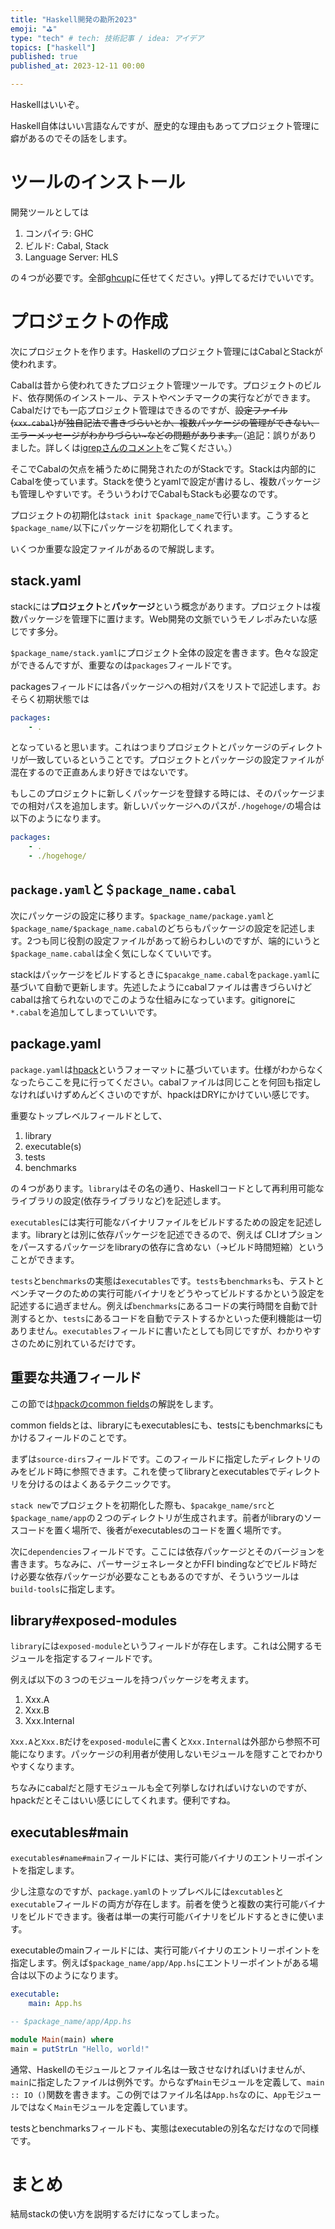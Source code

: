 ```yaml
---
title: "Haskell開発の勘所2023"
emoji: "⛳"
type: "tech" # tech: 技術記事 / idea: アイデア
topics: ["haskell"]
published: true
published_at: 2023-12-11 00:00

---
```


Haskellはいいぞ。

Haskell自体はいい言語なんですが、歴史的な理由もあってプロジェクト管理に癖があるのでその話をします。

# ツールのインストール

開発ツールとしては
1. コンパイラ: GHC
2. ビルド: Cabal, Stack
3. Language Server: HLS

の４つが必要です。全部[ghcup](https://www.haskell.org/ghcup/)に任せてください。y押してるだけでいいです。

# プロジェクトの作成
次にプロジェクトを作ります。Haskellのプロジェクト管理にはCabalとStackが使われます。

Cabalは昔から使われてきたプロジェクト管理ツールです。プロジェクトのビルド、依存関係のインストール、テストやベンチマークの実行などができます。
Cabalだけでも一応プロジェクト管理はできるのですが、~~設定ファイル(`xxx.cabal`)が独自記法で書きづらいとか、複数パッケージの管理ができない、エラーメッセージがわかりづらい~などの問題があります。~~（追記：誤りがありました。詳しくは[igrepさんのコメント](https://zenn.dev/link/comments/f216976cd96207)をご覧ください。）

そこでCabalの欠点を補うために開発されたのがStackです。Stackは内部的にCabalを使っています。Stackを使うとyamlで設定が書けるし、複数パッケージも管理しやすいです。そういうわけでCabalもStackも必要なのです。

プロジェクトの初期化は`stack init $package_name`で行います。こうすると`$package_name/`以下にパッケージを初期化してくれます。

いくつか重要な設定ファイルがあるので解説します。

## stack.yaml
stackには**プロジェクト**と**パッケージ**という概念があります。プロジェクトは複数パッケージを管理下に置けます。Web開発の文脈でいうモノレポみたいな感じです多分。

`$package_name/stack.yaml`にプロジェクト全体の設定を書きます。色々な設定ができるんですが、重要なのは`packages`フィールドです。

packagesフィールドには各パッケージへの相対パスをリストで記述します。おそらく初期状態では
```yaml
packages:
    - .
```
となっていると思います。これはつまりプロジェクトとパッケージのディレクトリが一致しているということです。プロジェクトとパッケージの設定ファイルが混在するので正直あんまり好きではないです。

もしこのプロジェクトに新しくパッケージを登録する時には、そのパッケージまでの相対パスを追加します。新しいパッケージへのパスが`./hogehoge/`の場合は以下のようになります。

```yaml
packages:
    - .
    - ./hogehoge/
```

## `package.yaml`と`＄package_name.cabal`
次にパッケージの設定に移ります。`$package_name/package.yaml`と`$package_name/$package_name.cabal`のどちらもパッケージの設定を記述します。2つも同じ役割の設定ファイルがあって紛らわしいのですが、端的にいうと`$package_name.cabal`は全く気にしなくていいです。

stackはパッケージをビルドするときに`$pacakge_name.cabal`を`package.yaml`に基づいて自動で更新します。先述したようにcabalファイルは書きづらいけどcabalは捨てられないのでこのような仕組みになっています。gitignoreに`*.cabal`を追加してしまっていいです。

## package.yaml
`package.yaml`は[hpack](https://github.com/sol/hpack?tab=readme-ov-file#documentation)というフォーマットに基づいています。仕様がわからなくなったらここを見に行ってください。cabalファイルは同じことを何回も指定しなければいけずめんどくさいのですが、hpackはDRYにかけていい感じです。

重要なトップレベルフィールドとして、
1. library
2. executable(s)
3. tests
4. benchmarks

の４つがあります。`library`はその名の通り、Haskellコードとして再利用可能なライブラリの設定(依存ライブラリなど)を記述します。

`executables`には実行可能なバイナリファイルをビルドするための設定を記述します。libraryとは別に依存パッケージを記述できるので、例えば CLIオプションをパースするパッケージをlibraryの依存に含めない（->ビルド時間短縮）ということができます。

`tests`と`benchmarks`の実態は`executables`です。`tests`も`benchmarks`も、テストとベンチマークのための実行可能バイナリをどうやってビルドするかという設定を記述するに過ぎません。例えば`benchmarks`にあるコードの実行時間を自動で計測するとか、`tests`にあるコードを自動でテストするかといった便利機能は一切ありません。`executables`フィールドに書いたとしても同じですが、わかりやすさのために別れているだけです。

## 重要な共通フィールド
この節では[hpackのcommon fields](https://github.com/sol/hpack?tab=readme-ov-file#common-fields)の解説をします。

common fieldsとは、libraryにもexecutablesにも、testsにもbenchmarksにもかけるフィールドのことです。

まずは`source-dirs`フィールドです。このフィールドに指定したディレクトリのみをビルド時に参照できます。これを使ってlibraryとexecutablesでディレクトリを分けるのはよくあるテクニックです。

`stack new`でプロジェクトを初期化した際も、`$pacakge_name/src`と`$package_name/app`の２つのディレクトリが生成されます。前者がlibraryのソースコードを置く場所で、後者がexecutablesのコードを置く場所です。

次に`dependencies`フィールドです。ここには依存パッケージとそのバージョンを書きます。ちなみに、パーサージェネレータとかFFI bindingなどでビルド時だけ必要な依存パッケージが必要なこともあるのですが、そういうツールは`build-tools`に指定します。


## library#exposed-modules
`library`には`exposed-module`というフィールドが存在します。これは公開するモジュールを指定するフィールドです。

例えば以下の３つのモジュールを持つパッケージを考えます。
1. Xxx.A
2. Xxx.B
3. Xxx.Internal

`Xxx.A`と`Xxx.B`だけを`exposed-module`に書くと`Xxx.Internal`は外部から参照不可能になります。パッケージの利用者が使用しないモジュールを隠すことでわかりやすくなります。

ちなみにcabalだと隠すモジュールも全て列挙しなければいけないのですが、hpackだとそこはいい感じにしてくれます。便利ですね。

## executables#main
`executables#name#main`フィールドには、実行可能バイナリのエントリーポイントを指定します。

少し注意なのですが、`package.yaml`のトップレベルには`excutables`と`executable`フィールドの両方が存在します。前者を使うと複数の実行可能バイナリをビルドできます。後者は単一の実行可能バイナリをビルドするときに使います。

executableのmainフィールドには、実行可能バイナリのエントリーポイントを指定します。例えば`$package_name/app/App.hs`にエントリーポイントがある場合は以下のようになります。

```yaml
executable:
    main: App.hs
```

```haskell
-- $package_name/app/App.hs

module Main(main) where
main = putStrLn "Hello, world!"
```
通常、Haskellのモジュールとファイル名は一致させなければいけませんが、`main`に指定したファイルは例外です。からなず`Main`モジュールを定義して、`main :: IO ()`関数を書きます。この例ではファイル名は`App.hs`なのに、`App`モジュールではなく`Main`モジュールを定義しています。

testsとbenchmarksフィールドも、実態はexecutableの別名なだけなので同様です。

# まとめ
結局stackの使い方を説明するだけになってしまった。